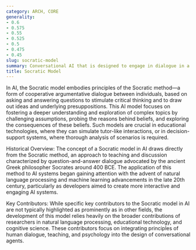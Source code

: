 ```yaml
---
category: ARCH, CORE
generality:
- 0.6
- 0.575
- 0.55
- 0.525
- 0.5
- 0.475
- 0.45
slug: socratic-model
summary: Conversational AI that is designed to engage in dialogue in a manner akin to Socratic questioning, aiming to stimulate critical thinking and draw out ideas and underlying presuppositions.
title: Socratic Model
---
```


In AI, the Socratic model embodies principles of the Socratic method—a form of cooperative argumentative dialogue between individuals, based on asking and answering questions to stimulate critical thinking and to draw out ideas and underlying presuppositions. This AI model focuses on fostering a deeper understanding and exploration of complex topics by challenging assumptions, probing the reasons behind beliefs, and exploring the consequences of these beliefs. Such models are crucial in educational technologies, where they can simulate tutor-like interactions, or in decision-support systems, where thorough analysis of scenarios is required.

Historical Overview: The concept of a Socratic model in AI draws directly from the Socratic method, an approach to teaching and discussion characterized by question-and-answer dialogue advocated by the ancient Greek philosopher Socrates around 400 BCE. The application of this method to AI systems began gaining attention with the advent of natural language processing and machine learning advancements in the late 20th century, particularly as developers aimed to create more interactive and engaging AI systems.

Key Contributors: While specific key contributors to the Socratic model in AI are not typically highlighted as prominently as in other fields, the development of this model relies heavily on the broader contributions of researchers in natural language processing, educational technology, and cognitive science. These contributors focus on integrating principles of human dialogue, teaching, and psychology into the design of conversational agents.